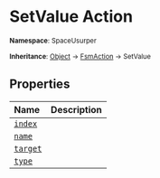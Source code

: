 # SetValue Action

<small>**Namespace**: SpaceUsurper</small>

<small>**Inheritance**: [Object](https://docs.microsoft.com/en-us/dotnet/api/system.object?view=netframework-4.5) → [FsmAction](FsmAction.md) → SetValue</small>

## Properties

<div markdown="1" class="member-table">

| Name | Description |
| :--- | ----------- |
| [`index`](SetValue/index.md) |  | 
| [`name`](SetValue/name.md) |  | 
| [`target`](SetValue/target.md) |  | 
| [`type`](SetValue/type.md) |  | 

</div>

